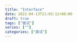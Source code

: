 ```yaml
---
title: "Interface"
date: 2022-04-13T21:03:11+08:00
draft: true
tags: ["面试"]
series: [""]
categories: ["面试"]
---
```


